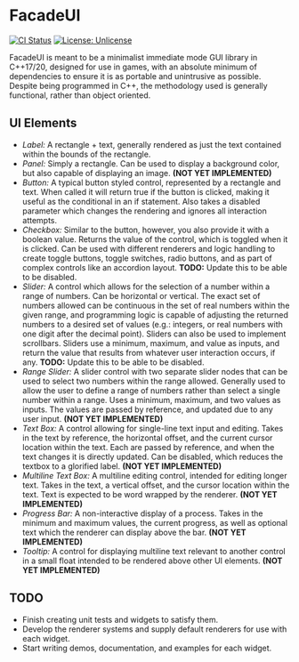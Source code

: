 # FacadeUI

[![CI Status](https://github.com/jjsheets/FacadeUI/workflows/CI/badge.svg?branch=main)](https://github.com/jjsheets/FacadeUI/actions) [![License: Unlicense](https://img.shields.io/badge/license-Unlicense-blue.svg)](http://unlicense.org/)

FacadeUI is meant to be a minimalist immediate mode GUI library in C++17/20, designed for use in games, with an absolute minimum of dependencies to ensure it is as portable and unintrusive as possible. Despite being programmed in C++, the methodology used is generally functional, rather than object oriented.

## UI Elements

* *Label:* A rectangle + text, generally rendered as just the text contained within the bounds of the rectangle.
* *Panel:* Simply a rectangle. Can be used to display a background color, but also capable of displaying an image. **(NOT YET IMPLEMENTED)**
* *Button:* A typical button styled control, represented by a rectangle and text. When called it will return true if the button is clicked, making it useful as the conditional in an if statement. Also takes a disabled parameter which changes the rendering and ignores all interaction attempts.
* *Checkbox:* Similar to the button, however, you also provide it with a boolean value. Returns the value of the control, which is toggled when it is clicked. Can be used with different renderers and logic handling to create toggle buttons, toggle switches, radio buttons, and as part of complex controls like an accordion layout. **TODO:** Update this to be able to be disabled.
* *Slider:* A control which allows for the selection of a number within a range of numbers. Can be horizontal or vertical. The exact set of numbers allowed can be continuous in the set of real numbers within the given range, and programming logic is capable of adjusting the returned numbers to a desired set of values (e.g.: integers, or real numbers with one digit after the decimal point). Sliders can also be used to implement scrollbars. Sliders use a minimum, maximum, and value as inputs, and return the value that results from whatever user interaction occurs, if any. **TODO:** Update this to be able to be disabled.
* *Range Slider:* A slider control with two separate slider nodes that can be used to select two numbers within the range allowed. Generally used to allow the user to define a range of numbers rather than select a single number within a range. Uses a minimum, maximum, and two values as inputs. The values are passed by reference, and updated due to any user input. **(NOT YET IMPLEMENTED)**
* *Text Box:* A control allowing for single-line text input and editing. Takes in the text by reference, the horizontal offset, and the current cursor location within the text. Each are passed by reference, and when the text changes it is directly updated. Can be disabled, which reduces the textbox to a glorified label. **(NOT YET IMPLEMENTED)**
* *Multiline Text Box:* A multiline editing control, intended for editing longer text. Takes in the text, a vertical offset, and the cursor location within the text. Text is expected to be word wrapped by the renderer. **(NOT YET IMPLEMENTED)**
* *Progress Bar:* A non-interactive display of a process. Takes in the minimum and maximum values, the current progress, as well as optional text which the renderer can display above the bar. **(NOT YET IMPLEMENTED)**
* *Tooltip:* A control for displaying multiline text relevant to another control in a small float intended to be rendered above other UI elements. **(NOT YET IMPLEMENTED)**

## TODO

* Finish creating unit tests and widgets to satisfy them.
* Develop the renderer systems and supply default renderers for use with each widget.
* Start writing demos, documentation, and examples for each widget.
